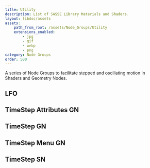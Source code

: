 ```yaml
---
title: Utility
description: List of SASSE Library Materials and Shaders.
layout: libdoc/assets
assets:
    path_from_root: /assets/Node_Groups/Utility
    extensions_enabled:
        - jpg
        - gif
        - webp
        - png
category: Node Groups
order: 500
---
```


A series of Node Groups to facilitate stepped and oscillating motion in Shaders and Geometry Nodes.

## LFO

## TimeStep Attributes GN

## TimeStep GN

## TimeStep Menu GN

## TimeStep SN
